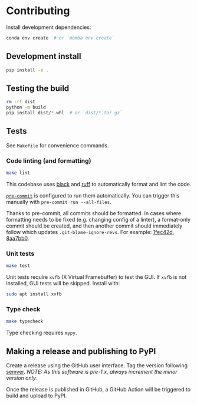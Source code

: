# Contributing

Install development dependencies:

```bash
conda env create  # or `mamba env create`
```


## Development install

```bash
pip install -e .
```


## Testing the build

```bash
rm -rf dist
python -m build
pip install dist/*.whl  # or `dist/*.tar.gz`
```


## Tests

See `Makefile` for convenience commands.


### Code linting (and formatting)

```bash
make lint
```

This codebase uses [black](https://black.readthedocs.io/en/stable/) and
[ruff](https://github.com/charliermarsh/ruff) to automatically format and lint the code.

[`pre-commit`](https://pre-commit.com/) is configured to run them automatically. You can
trigger this manually with `pre-commit run --all-files`.

Thanks to pre-commit, all commits should be formatted. In cases where formatting needs
to be fixed (e.g. changing config of a linter), a format-only commit should be created,
and then another commit should immediately follow which updates
`.git-blame-ignore-revs`. For example:
[1fec42d](https://github.com/matplotlib/viscm/pull/64/commits/1fec42d0baf90e00d510efd76cb6006fa0c70dc4),
[8aa7bb0](https://github.com/matplotlib/viscm/pull/64/commits/8aa7bb01440aeca6f8bbcefe0671c28f2ce284c6).


### Unit tests

```bash
make test
```

Unit tests require `xvfb` (X Virtual Framebuffer) to test the GUI. If `xvfb` is not
installed, GUI tests will be skipped. Install with:

```bash
sudo apt install xvfb
```


### Type check

```bash
make typecheck
```

Type checking requires `mypy`.


## Making a release and publishing to PyPI

Create a release using the GitHub user interface. Tag the version following
[semver](https://semver.org). *NOTE: As this software is pre-1.x, always increment the
minor version only.*

Once the release is published in GitHub, a GitHub Action will be triggered to build and
upload to PyPI.
